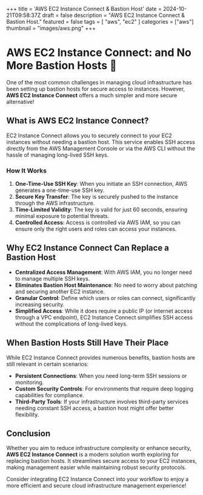 +++
title = 'AWS EC2 Instance Connect & Bastion Host'
date = 2024-10-21T09:58:37Z
draft = false
description = "AWS EC2 Instance Connect & Bastion Host."
featured = false
tags = [
    "aws",
    "ec2"
]
categories = ["aws"]
thumbnail = "images/aws.png"
+++
# AWS EC2 Instance Connect: and No More Bastion Hosts 🚀

One of the most common challenges in managing cloud infrastructure has been setting up bastion hosts for secure access to instances. However, **AWS EC2 Instance Connect** offers a much simpler and more secure alternative!
<!--more-->

## What is AWS EC2 Instance Connect?

EC2 Instance Connect allows you to securely connect to your EC2 instances without needing a bastion host. This service enables SSH access directly from the AWS Management Console or via the AWS CLI without the hassle of managing long-lived SSH keys.

### How It Works

1. **One-Time-Use SSH Key**: When you initiate an SSH connection, AWS generates a one-time-use SSH key.
2. **Secure Key Transfer**: The key is securely pushed to the instance through the AWS infrastructure.
3. **Time-Limited Validity**: The key is valid for just 60 seconds, ensuring minimal exposure to potential threats.
4. **Controlled Access**: Access is controlled via AWS IAM, so you can ensure only the right users and roles can access your instances.

## Why EC2 Instance Connect Can Replace a Bastion Host

- **Centralized Access Management**: With AWS IAM, you no longer need to manage multiple SSH keys.
- **Eliminates Bastion Host Maintenance**: No need to worry about patching and securing another EC2 instance.
- **Granular Control**: Define which users or roles can connect, significantly increasing security.
- **Simplified Access**: While it does require a public IP (or internet access through a VPC endpoint), EC2 Instance Connect simplifies SSH access without the complications of long-lived keys.

## When Bastion Hosts Still Have Their Place

While EC2 Instance Connect provides numerous benefits, bastion hosts are still relevant in certain scenarios:

- **Persistent Connections**: When you need long-term SSH sessions or monitoring.
- **Custom Security Controls**: For environments that require deep logging capabilities for compliance.
- **Third-Party Tools**: If your infrastructure involves third-party services needing constant SSH access, a bastion host might offer better flexibility.

## Conclusion

Whether you aim to reduce infrastructure complexity or enhance security, **AWS EC2 Instance Connect** is a modern solution worth exploring for replacing bastion hosts. It streamlines secure access to your EC2 instances, making management easier while maintaining robust security protocols. 

Consider integrating EC2 Instance Connect into your workflow to enjoy a more efficient and secure cloud infrastructure management experience!
